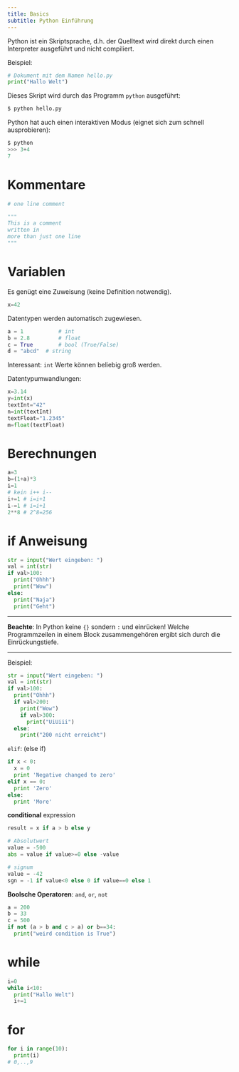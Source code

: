```yaml
---
title: Basics
subtitle: Python Einführung
---
```


Python ist ein Skriptsprache, d.h. der Quelltext wird direkt durch einen Interpreter ausgeführt und nicht compiliert.

Beispiel:

```python
# Dokument mit dem Namen hello.py
print("Hallo Welt")
```

Dieses Skript wird durch das Programm `python` ausgeführt:

```bash
$ python hello.py
```

Python hat auch einen interaktiven Modus (eignet sich zum schnell ausprobieren):

```python
$ python
>>> 3+4
7
```



# Kommentare

```python
# one line comment

"""
This is a comment
written in 
more than just one line
"""
```



# Variablen

Es genügt eine Zuweisung (keine Definition notwendig).

```python
x=42
```

Datentypen werden automatisch zugewiesen.

```python
a = 1    		# int
b = 2.8  		# float
c = True 		# bool (True/False)
d = "abcd" 	# string
```

Interessant: `int` Werte können beliebig groß werden.

Datentypumwandlungen:

```python
x=3.14
y=int(x)
textInt="42"
n=int(textInt)
textFloat="1.2345"
m=float(textFloat)
```



# Berechnungen

```python
a=3
b=(1+a)*3
i=1
# kein i++ i--
i+=1 # i=i+1
i-=1 # i=i+1
2**8 # 2^8=256
```



# if Anweisung

```python
str = input("Wert eingeben: ")
val = int(str)
if val>100:
  print("Ohhh")
  print("Wow")
else:
  print("Naja")
  print("Geht")
```

---

**Beachte**: In Python keine `{}` sondern `:` und einrücken! Welche Programmzeilen in einem Block zusammengehören ergibt sich durch die Einrückungstiefe.

---

Beispiel:

```python
str = input("Wert eingeben: ")
val = int(str)
if val>100:
  print("Ohhh")
  if val>200:
    print("Wow")
    if val>300:
      print("UiUiii")
  else:
    print("200 nicht erreicht")
```

`elif`: (else if)

```python
if x < 0:
  x = 0
  print 'Negative changed to zero'
elif x == 0:
  print 'Zero'
else:
  print 'More'
```

**conditional** expression

```python
result = x if a > b else y
```

```python
# Absolutwert
value = -500
abs = value if value>=0 else -value
```

```python
# signum
value = -42
sgn = -1 if value<0 else 0 if value==0 else 1
```

**Boolsche Operatoren**: `and`, `or`, `not`

```python
a = 200
b = 33
c = 500
if not (a > b and c > a) or b==34:
  print("weird condition is True")
```



# while

```python
i=0
while i<10:
  print("Hallo Welt")
  i+=1
```



# for

```python
for i in range(10):
  print(i)
# 0,..,9
```

